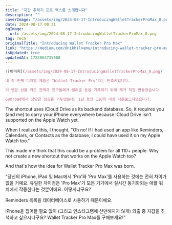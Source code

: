 ```yaml
---
title: "지갑 추적기 프로 맥스를 소개합니다"
description: ""
coverImage: "/assets/img/2024-08-17-IntroducingWalletTrackerProMax_0.png"
date: 2024-08-17 00:31
ogImage:
  url: /assets/img/2024-08-17-IntroducingWalletTrackerProMax_0.png
tag: Tech
originalTitle: "Introducing Wallet Tracker Pro Max"
link: "https://medium.com/@nikhilvemu/introducing-wallet-tracker-pro-max-7543cd7249e1"
isUpdated: true
updatedAt: 1723863735008
---
```


```js
![이미지](/assets/img/2024-08-17-IntroducingWalletTrackerProMax_0.png)

내 첫 번째 디지털 제품은 "Wallet Tracker Pro"라는 단축키입니다.

이 앱은 선물 카드 잔액과 친구들에게 빌려준 돈을 기록하기 위해 제가 직접 만들었습니다.

Gumroad에서 상당한 성공을 거두었는데, 1년 동안 110회 이상 다운로드되었습니다.
```

<!-- cozy-coder - 수평 -->

<ins class="adsbygoogle"
     style="display:block"
     data-ad-client="ca-pub-4877378276818686"
     data-ad-slot="1107185301"
     data-ad-format="auto"
     data-full-width-responsive="true"></ins>

<script>
     (adsbygoogle = window.adsbygoogle || []).push({});
</script>

The shortcut uses iCloud Drive as its backend database. So, it requires you (and me) to carry your iPhone everywhere because iCloud Drive isn't supported on the Apple Watch yet.

When I realized this, I thought, "Oh no! If I had used an app like Reminders, Calendars, or Contacts as the database, I could have used it on my Apple Watch too."

This made me think that this could be a problem for all 110+ people. Why not create a new shortcut that works on the Apple Watch too?

And that's how the idea for Wallet Tracker Pro Max was born.

<!-- cozy-coder - 수평 -->

<ins class="adsbygoogle"
     style="display:block"
     data-ad-client="ca-pub-4877378276818686"
     data-ad-slot="1107185301"
     data-ad-format="auto"
     data-full-width-responsive="true"></ins>

<script>
     (adsbygoogle = window.adsbygoogle || []).push({});
</script>

"당신의 iPhone, iPad 및 Mac에서 'Pro'와 'Pro Max'를 사용하는 것에는 전혀 차이가 없을 거예요. 유일한 차이점은 'Pro Max'가 모든 기기에서 실시간 동기화되는 애플 워치에서 작동한다는 것뿐이에요. 어떻게냐구요?

Reminders 목록을 데이터베이스로 사용하기 때문이에요.

iPhone을 집어들 필요 없이 (그리고 인스타그램에 산만해지지 않게) 외출 중 지갑을 추척하고 싶으시다구요? Wallet Tracker Pro Max를 구해보세요!"

